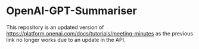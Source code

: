 # OpenAI-GPT-Summariser
This repository is an updated version of https://platform.openai.com/docs/tutorials/meeting-minutes as the previous link no longer works due to an update in the API. 
